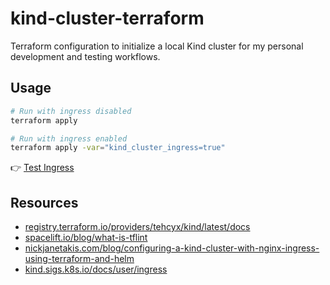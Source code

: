 # kind-cluster-terraform
Terraform configuration to initialize a local Kind cluster for my personal development and testing workflows.

## Usage

```bash
# Run with ingress disabled
terraform apply

# Run with ingress enabled
terraform apply -var="kind_cluster_ingress=true"
```
👉 [Test Ingress](./test/README.md) 

## Resources

- [registry.terraform.io/providers/tehcyx/kind/latest/docs](https://registry.terraform.io/providers/tehcyx/kind/latest/docs)
- [spacelift.io/blog/what-is-tflint](https://spacelift.io/blog/what-is-tflint)
- [nickjanetakis.com/blog/configuring-a-kind-cluster-with-nginx-ingress-using-terraform-and-helm](https://nickjanetakis.com/blog/configuring-a-kind-cluster-with-nginx-ingress-using-terraform-and-helm)
- [kind.sigs.k8s.io/docs/user/ingress](https://kind.sigs.k8s.io/docs/user/ingress)